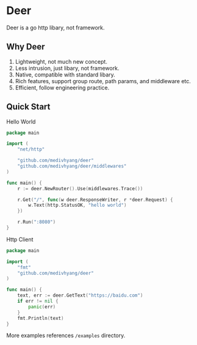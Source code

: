 # Deer

Deer is a go http libary, not framework.

## Why Deer

1. Lightweight, not much new concept.
2. Less intrusion, just libary, not framework.
3. Native, compatible with standard libary.
4. Rich features, support group route, path params, and middleware etc.
5. Efficient, follow engineering practice.

## Quick Start

Hello World

```go
package main

import (
	"net/http"

	"github.com/medivhyang/deer"
	"github.com/medivhyang/deer/middlewares"
)

func main() {
	r := deer.NewRouter().Use(middlewares.Trace())

	r.Get("/", func(w deer.ResponseWriter, r *deer.Request) {
		w.Text(http.StatusOK, "hello world")
	})

	r.Run(":8080")
}
```

Http Client

```go
package main

import (
	"fmt"
	"github.com/medivhyang/deer"
)

func main() {
	text, err := deer.GetText("https://baidu.com")
	if err != nil {
		panic(err)
	}
	fmt.Println(text)
}
```

More examples references `/examples` directory.